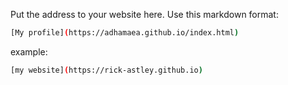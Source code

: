 Put the address to your website here. Use this markdown format:

```bash
[My profile](https://adhamaea.github.io/index.html)
```

example:
```bash
[my website](https://rick-astley.github.io)
```